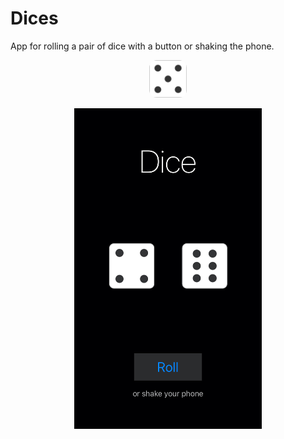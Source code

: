 # Dices
App for rolling a pair of dice with a button or shaking the phone.

<p align="center">
  <img width="60" height="auto" style="border-radius: 20%;" src="Dices/Assets.xcassets/AppIcon.appiconset/1024.png">
</p>

<p align="center">
  <img width="300" height="auto" src="screenShot.jpeg">
</p>
